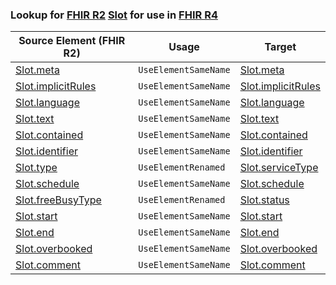 ### Lookup for [FHIR R2](https://hl7.org/fhir/DSTU2/) [Slot](https://hl7.org/fhir/DSTU2/Slot.html) for use in [FHIR R4](https://hl7.org/fhir/R4/)

| Source Element (FHIR R2) | Usage | Target |
| -------------- | ----- | ------ |
| [Slot.meta](https://hl7.org/fhir/DSTU2/Slot.html#resource) | `UseElementSameName` | [Slot.meta](https://hl7.org/fhir/R4/Slot.html#resource) |
| [Slot.implicitRules](https://hl7.org/fhir/DSTU2/Slot.html#resource) | `UseElementSameName` | [Slot.implicitRules](https://hl7.org/fhir/R4/Slot.html#resource) |
| [Slot.language](https://hl7.org/fhir/DSTU2/Slot.html#resource) | `UseElementSameName` | [Slot.language](https://hl7.org/fhir/R4/Slot.html#resource) |
| [Slot.text](https://hl7.org/fhir/DSTU2/Slot.html#resource) | `UseElementSameName` | [Slot.text](https://hl7.org/fhir/R4/Slot.html#resource) |
| [Slot.contained](https://hl7.org/fhir/DSTU2/Slot.html#resource) | `UseElementSameName` | [Slot.contained](https://hl7.org/fhir/R4/Slot.html#resource) |
| [Slot.identifier](https://hl7.org/fhir/DSTU2/Slot.html#resource) | `UseElementSameName` | [Slot.identifier](https://hl7.org/fhir/R4/Slot.html#resource) |
| [Slot.type](https://hl7.org/fhir/DSTU2/Slot.html#resource) | `UseElementRenamed` | [Slot.serviceType](https://hl7.org/fhir/R4/Slot.html#resource) |
| [Slot.schedule](https://hl7.org/fhir/DSTU2/Slot.html#resource) | `UseElementSameName` | [Slot.schedule](https://hl7.org/fhir/R4/Slot.html#resource) |
| [Slot.freeBusyType](https://hl7.org/fhir/DSTU2/Slot.html#resource) | `UseElementRenamed` | [Slot.status](https://hl7.org/fhir/R4/Slot.html#resource) |
| [Slot.start](https://hl7.org/fhir/DSTU2/Slot.html#resource) | `UseElementSameName` | [Slot.start](https://hl7.org/fhir/R4/Slot.html#resource) |
| [Slot.end](https://hl7.org/fhir/DSTU2/Slot.html#resource) | `UseElementSameName` | [Slot.end](https://hl7.org/fhir/R4/Slot.html#resource) |
| [Slot.overbooked](https://hl7.org/fhir/DSTU2/Slot.html#resource) | `UseElementSameName` | [Slot.overbooked](https://hl7.org/fhir/R4/Slot.html#resource) |
| [Slot.comment](https://hl7.org/fhir/DSTU2/Slot.html#resource) | `UseElementSameName` | [Slot.comment](https://hl7.org/fhir/R4/Slot.html#resource) |
